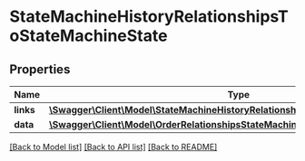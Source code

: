 # StateMachineHistoryRelationshipsToStateMachineState

## Properties
Name | Type | Description | Notes
------------ | ------------- | ------------- | -------------
**links** | [**\Swagger\Client\Model\StateMachineHistoryRelationshipsToStateMachineStateLinks**](StateMachineHistoryRelationshipsToStateMachineStateLinks.md) |  | [optional] 
**data** | [**\Swagger\Client\Model\OrderRelationshipsStateMachineStateData**](OrderRelationshipsStateMachineStateData.md) |  | [optional] 

[[Back to Model list]](../../README.md#documentation-for-models) [[Back to API list]](../../README.md#documentation-for-api-endpoints) [[Back to README]](../../README.md)

